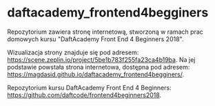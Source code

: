# daftacademy_frontend4begginers

Repozytorium zawiera stronę internetową, stworzoną w ramach prac domowych kursu "DaftAcademy Front End 4 Beginners 2018".

Wizualizacja strony znajduje się pod adresem: https://scene.zeplin.io/project/5be1b783f255fa23ca4b19ba. Na jej podstawie powstała strona internetowa, dostępna pod adresem: https://magdasid.github.io/daftacademy_frontend4begginers/.

Repozytorium kursu DaftAcademy Front End 4 Beginners: https://github.com/daftcode/frontend4beginners2018. 
